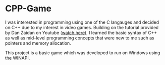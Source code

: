 # CPP-Game

I was interested in programming using one of the C langauges and decided on C++ due to my interest in video games. Building on the tutorial provided by Dan Zaidan on Youtube ([watch here](https://youtu.be/luuyjjOxnUI?feature=shared)), I learned the basic syntax of C++ as well as mid-level programming concepts that were new to me such as pointers and memory allocation.

This project is a basic game which was developed to run on Windows using the WINAPI. 
